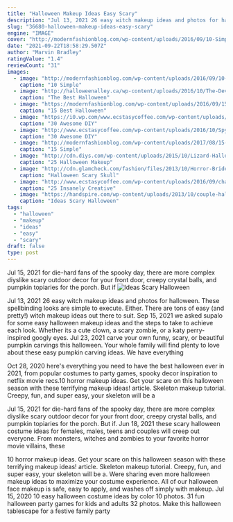 ```yaml
---
title: "Halloween Makeup Ideas Easy Scary"
description: "Jul 13, 2021 26 easy witch makeup ideas and photos for halloween. These spellbinding looks are simple to execute.  Either. There are tons of easy (and pretty!) witch makeup ideas out there to suit"
slug: "36680-halloween-makeup-ideas-easy-scary"
engine: "IMAGE"
cover: "http://modernfashionblog.com/wp-content/uploads/2016/09/10-Simple-Easy-Halloween-Face-Makeup-Ideas-For-Girls-2016-3.jpg"
date: "2021-09-22T18:58:29.507Z"
author: "Marvin Bradley"
ratingValue: "1.4"
reviewCount: "31"
images:
  - image: "http://modernfashionblog.com/wp-content/uploads/2016/09/10-Simple-Easy-Halloween-Face-Makeup-Ideas-For-Girls-2016-3.jpg"
    caption: "10 Simple"
  - image: "http://halloweenalley.ca/wp-content/uploads/2016/10/The-Devil-Inside.jpg"
    caption: "The Best Halloween"
  - image: "https://modernfashionblog.com/wp-content/uploads/2016/09/15-Best-Halloween-Cat-Makeup-Looks-Ideas-2016-3.jpg"
    caption: "15 Best Halloween"
  - image: "https://i0.wp.com/www.ecstasycoffee.com/wp-content/uploads/2016/10/Menacing-Pumpkin-Man.jpg?resize=416%2C720"
    caption: "30 Awesome DIY"
  - image: "http://www.ecstasycoffee.com/wp-content/uploads/2016/10/Spying-Skeleton-Halloween-Outdoor-Decoration.jpg"
    caption: "30 Awesome DIY"
  - image: "http://modernfashionblog.com/wp-content/uploads/2017/08/15-Simple-Easy-Halloween-Makeup-Ideas-For-Girls-Women-2017-11.jpg"
    caption: "15 Simple"
  - image: "http://cdn.diys.com/wp-content/uploads/2015/10/Lizard-Halloween-Makeup.jpg"
    caption: "25 Halloween Makeup"
  - image: "http://cdn.glamcheck.com/fashion/files/2013/10/Horror-Bride-Makeup-for-Halloween.jpg"
    caption: "Halloween Scary Skull"
  - image: "http://www.ecstasycoffee.com/wp-content/uploads/2016/09/character-Halloween-costumes.jpg"
    caption: "25 Insanely Creative"
  - image: "https://handspire.com/wp-content/uploads/2013/10/couple-halloween.jpg"
    caption: "Ideas Scary Halloween"
tags:
  - "halloween"
  - "makeup"
  - "ideas"
  - "easy"
  - "scary"
draft: false
type: post
---
```


Jul 15, 2021 for die-hard fans of the spooky day, there are more complex diyslike scary outdoor decor for your front door, creepy crystal balls, and pumpkin topiaries for the porch. But if
![Ideas Scary Halloween](https://handspire.com/wp-content/uploads/2013/10/couple-halloween.jpg "Ideas Scary Halloween")

Jul 13, 2021 26 easy witch makeup ideas and photos for halloween. These spellbinding looks are simple to execute.  Either. There are tons of easy (and pretty!) witch makeup ideas out there to suit. Sep 15, 2021 we asked supalo for some easy halloween makeup ideas and the steps to take to achieve each look. Whether its a cute clown, a scary zombie, or a katy perry-inspired googly eyes. Jul 23, 2021 carve your own funny, scary, or beautiful pumpkin carvings this halloween. Your whole family will find plenty to love about these easy pumpkin carving ideas. We have everything
<!--inArticleAds-->

<!--galleryOne-->

Oct 28, 2020 here's everything you need to have the best halloween ever in 2021, from popular costumes to party games, spooky decor inspiration to netflix movie recs.10 horror makeup ideas. Get your scare on this halloween season with these terrifying makeup ideas! article. Skeleton makeup tutorial. Creepy, fun, and super easy, your skeleton will be a
<!--inArticleAds-->

<!--galleryTwo-->

Jul 15, 2021 for die-hard fans of the spooky day, there are more complex diyslike scary outdoor decor for your front door, creepy crystal balls, and pumpkin topiaries for the porch. But if. Jun 18, 2021 these scary halloween costume ideas for females, males, teens and couples will creep out everyone. From monsters, witches and zombies to your favorite horror movie villains, these
<!--galleryThree-->

10 horror makeup ideas. Get your scare on this halloween season with these terrifying makeup ideas! article. Skeleton makeup tutorial. Creepy, fun, and super easy, your skeleton will be a. Were sharing even more halloween makeup ideas to maximize your costume experience. All of our halloween face makeup is safe, easy to apply, and washes off simply with makeup. Jul 15, 2020 10 easy halloween costume ideas by color 10 photos. 31 fun halloween party games for kids and adults 32 photos. Make this halloween tablescape for a festive family party